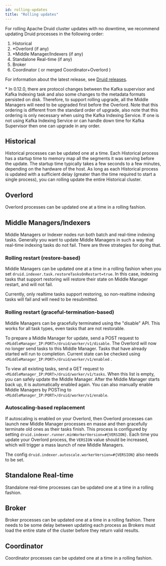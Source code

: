 ```yaml
---
id: rolling-updates
title: "Rolling updates"
---
```


<!--
  ~ Licensed to the Apache Software Foundation (ASF) under one
  ~ or more contributor license agreements.  See the NOTICE file
  ~ distributed with this work for additional information
  ~ regarding copyright ownership.  The ASF licenses this file
  ~ to you under the Apache License, Version 2.0 (the
  ~ "License"); you may not use this file except in compliance
  ~ with the License.  You may obtain a copy of the License at
  ~
  ~   http://www.apache.org/licenses/LICENSE-2.0
  ~
  ~ Unless required by applicable law or agreed to in writing,
  ~ software distributed under the License is distributed on an
  ~ "AS IS" BASIS, WITHOUT WARRANTIES OR CONDITIONS OF ANY
  ~ KIND, either express or implied.  See the License for the
  ~ specific language governing permissions and limitations
  ~ under the License.
  -->


For rolling Apache Druid cluster updates with no downtime, we recommend updating Druid processes in the
following order:

1. Historical
2. \*Overlord (if any)
3. \*Middle Manager/Indexers (if any)
4. Standalone Real-time (if any)
5. Broker
6. Coordinator ( or merged Coordinator+Overlord )

For information about the latest release, see [Druid releases](https://github.com/apache/druid/releases).

\* In 0.12.0, there are protocol changes between the Kafka supervisor and Kafka Indexing task and also some changes to the metadata formats persisted on disk. Therefore, to support rolling upgrade, all the Middle Managers will need to be upgraded first before the Overlord. Note that this ordering is different from the standard order of upgrade, also note that this ordering is only necessary when using the Kafka Indexing Service. If one is not using Kafka Indexing Service or can handle down time for Kafka Supervisor then one can upgrade in any order.

## Historical

Historical processes can be updated one at a time. Each Historical process has a startup time to memory map
all the segments it was serving before the update. The startup time typically takes a few seconds to
a few minutes, depending on the hardware of the host. As long as each Historical process is updated
with a sufficient delay (greater than the time required to start a single process), you can rolling
update the entire Historical cluster.

## Overlord

Overlord processes can be updated one at a time in a rolling fashion.

## Middle Managers/Indexers

Middle Managers or Indexer nodes run both batch and real-time indexing tasks. Generally you want to update Middle
Managers in such a way that real-time indexing tasks do not fail. There are three strategies for
doing that.

### Rolling restart (restore-based)

Middle Managers can be updated one at a time in a rolling fashion when you set
`druid.indexer.task.restoreTasksOnRestart=true`. In this case, indexing tasks that support restoring
will restore their state on Middle Manager restart, and will not fail.

Currently, only realtime tasks support restoring, so non-realtime indexing tasks will fail and will
need to be resubmitted.

### Rolling restart (graceful-termination-based)

Middle Managers can be gracefully terminated using the "disable" API. This works for all task types,
even tasks that are not restorable.

To prepare a Middle Manager for update, send a POST request to
`<MiddleManager_IP:PORT>/druid/worker/v1/disable`. The Overlord will now no longer send tasks to
this Middle Manager. Tasks that have already started will run to completion. Current state can be checked
using `<MiddleManager_IP:PORT>/druid/worker/v1/enabled` .

To view all existing tasks, send a GET request to `<MiddleManager_IP:PORT>/druid/worker/v1/tasks`.
When this list is empty, you can safely update the Middle Manager. After the Middle Manager starts
back up, it is automatically enabled again. You can also manually enable Middle Managers by POSTing
to `<MiddleManager_IP:PORT>/druid/worker/v1/enable`.

### Autoscaling-based replacement

If autoscaling is enabled on your Overlord, then Overlord processes can launch new Middle Manager processes
en masse and then gracefully terminate old ones as their tasks finish. This process is configured by
setting `druid.indexer.runner.minWorkerVersion=#{VERSION}`. Each time you update your Overlord process,
the `VERSION` value should be increased, which will trigger a mass launch of new Middle Managers.

The config `druid.indexer.autoscale.workerVersion=#{VERSION}` also needs to be set.

## Standalone Real-time

Standalone real-time processes can be updated one at a time in a rolling fashion.

## Broker

Broker processes can be updated one at a time in a rolling fashion. There needs to be some delay between
updating each process as Brokers must load the entire state of the cluster before they return valid
results.

## Coordinator

Coordinator processes can be updated one at a time in a rolling fashion.

